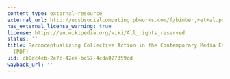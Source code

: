 ```yaml
---
content_type: external-resource
external_url: http://ucsbsocialcomputing.pbworks.com/f/bimber,+et+al.pdf
has_external_license_warning: true
license: https://en.wikipedia.org/wiki/All_rights_reserved
status: ''
title: Reconceptualizing Collective Action in the Contemporary Media Environment."
  (PDF)
uid: cb0dc4eb-2e7c-42ea-bc57-4cda027359cd
wayback_url: ''
---
```

